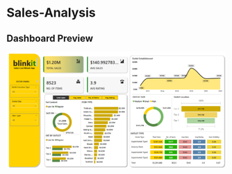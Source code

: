 # Sales-Analysis
## Dashboard Preview  
 <p align="center">
  <img src="New folder/preview.png" alt="Dashboard" width="600">
 
</p>
